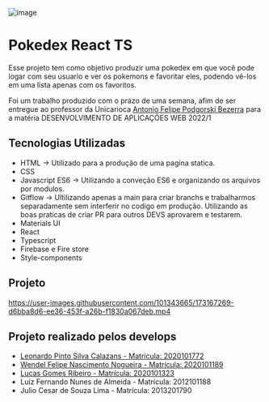 ![image](https://user-images.githubusercontent.com/101343665/173166953-2f89b42a-33c3-48fd-aaad-bf43cf75e7c7.png)


# Pokedex React TS

Esse projeto tem como objetivo produzir uma pokedex em que você pode logar com seu usuario e ver os pokemons e favoritar eles, podendo vê-los em uma lista apenas com os favoritos.

Foi um trabalho produzido com o prazo de uma semana, afim de ser entregue ao professor da Unicarioca [Antonio Felipe Podgorski Bezerra](https://github.com/podgorski) para a matéria DESENVOLVIMENTO DE APLICAÇÕES WEB 2022/1

## Tecnologias Utilizadas

- HTML -> Utilizado para a produção de uma pagina statica.
- CSS
- Javascript  ES6 -> Utilizando a conveção ES6 e organizando os arquivos por modulos.
- Gitflow -> Ultilizando apenas a main para criar branchs e trabalharmos separadamente sem interferir no codigo em produção. Utilizando as boas praticas de criar PR para outros DEVS aprovarem e testarem.
- Materials UI
- React
- Typescript
- Firebase e Fire store
- Style-components

## Projeto


https://user-images.githubusercontent.com/101343665/173167269-d6bba8d6-ee36-453f-a26b-f1830a067deb.mp4



## Projeto realizado pelos develops

- [Leonardo Pinto Silva Calazans - Matricula: 2020101772](https://github.com/LeonardoCalazans)
- [Wendel Felipe Nascimento Nogueira - Matrícula: 2020101189](https://github.com/WendelNogueira23)
- [Lucas Gomes Ribeiro - Matrícula: 2020101323](https://github.com/LucsGomes)
- Luiz Fernando Nunes de Almeida - Matrícula: 2012101188
- Julio Cesar de Souza Lima - Matrícula: 2013201790
